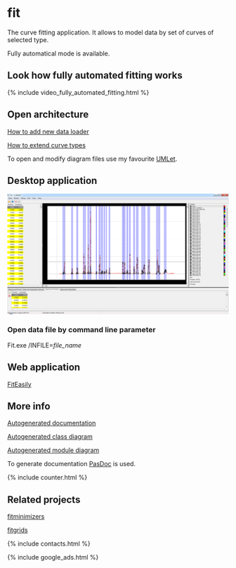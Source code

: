 # fit

The curve fitting application. It allows to model data by set of curves of selected type.

Fully automatical mode is available.

## Look how fully automated fitting works

{% include video_fully_automated_fitting.html %}

## Open architecture

[How to add new data loader](how-to-extend-data-loaders)

[How to extend curve types](how-to-extend-curve-types)

To open and modify diagram files use my favourite [UMLet](https://www.umlet.com/).

## Desktop application

![Fitting results](assets/images/2018-12-23_13h17_55.png)

### Open data file by command line parameter

Fit.exe /INFILE=*file_name*

## Web application

[FitEasily](fiteasily.html)

## More info

[Autogenerated documentation](doc/index.html)

[Autogenerated class diagram](doc/GVClasses.png)

[Autogenerated module diagram](doc/GVUses.png)

To generate documentation [PasDoc](https://github.com/pasdoc/pasdoc/wiki) is used.

{% include counter.html %}


## Related projects

[fitminimizers](https://dvmorozov.github.io/fitminimizers/)

[fitgrids](https://dvmorozov.github.io/fitgrids/)

{% include contacts.html %}

{% include google_ads.html %}
